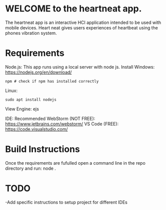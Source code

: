 # WELCOME to the heartneat app.
The heartneat app is an interactive HCI application intended to be used with mobile devices. Heart neat gives users experiences of heartbeat using the phones vibration system.

# Requirements
Node.js: This app runs using a local server with node js. 
  Install
  Windows: https://nodejs.org/en/download/
  ```
  npm # check if npm has installed correctly
  ```
  Linux:
  ```
 sudo apt install nodejs
  ```
View Engine: ejs

IDE: 
    Recommended
      WebStorm (NOT FREE): https://www.jetbrains.com/webstorm/
      VS Code (FREE): https://code.visualstudio.com/

# Build Instructions
Once the requirements are fufulled open a command line in the repo directory and run: 
node .


# TODO
-Add specific instructions to setup project for different IDEs 
